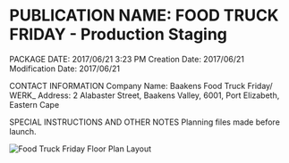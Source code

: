 # PUBLICATION NAME: FOOD TRUCK FRIDAY - Production Staging

PACKAGE DATE: 2017/06/21 3:23 PM
Creation Date: 2017/06/21
Modification Date: 2017/06/21

CONTACT INFORMATION
Company Name: Baakens Food Truck Friday/ WERK_
Address: 2 Alabaster Street, Baakens Valley, 6001, Port Elizabeth, Eastern Cape

SPECIAL INSTRUCTIONS AND OTHER NOTES
Planning files made before launch.  

![Food Truck Friday Floor Plan Layout](https://user-images.githubusercontent.com/26520289/61288773-1fc7db00-a7c8-11e9-96ee-bca6449da658.jpg)
